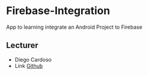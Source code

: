 # Firebase-Integration

App to learning integrate an Android Project to Firebase

## Lecturer
 - Diego Cardoso
  - Link [Github](https://github.com/devdcardoso)
